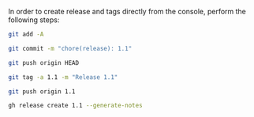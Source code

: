 In order to create release and tags directly from the console, perform the following steps:

```bash
git add -A
```

```bash
git commit -m "chore(release): 1.1"
```

```bash
git push origin HEAD
```

```bash
git tag -a 1.1 -m "Release 1.1"
```

```bash
git push origin 1.1
```

```bash
gh release create 1.1 --generate-notes
```
